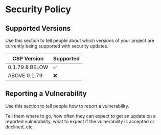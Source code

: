 # Security Policy

## Supported Versions

Use this section to tell people about which versions of your project are
currently being supported with security updates.

|    CSP Version   |      Supported     |
| ---------------- | ------------------ |
| 0.1.79 & BELOW   | :white_check_mark: |
| ABOVE 0.1.79     | :x:                |

## Reporting a Vulnerability

Use this section to tell people how to report a vulnerability.

Tell them where to go, how often they can expect to get an update on a
reported vulnerability, what to expect if the vulnerability is accepted or
declined, etc.
